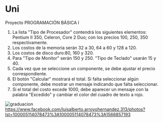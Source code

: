 # Uni
Proyecto
PROGRAMACIÓN BÁSICA I

1.	La lista "Tipo de Procesador" contendrá los siguientes elementos: Pentium II 350, Celeron, Core 2 Duo; con los precios 100, 250, 350 respectivamente.
2.	Los costos de la memoria serán 32 a 30, 64 a 60 y 128 a 120.
3.	Los costos de disco duro:80, 160 y 320.
4.	Para "Tipo de Monitor" serán 150 y 250. "Tipo de Teclado" usarán 15 y 40.
5.	Cada vez que se seleccione un componente, se debe ajustar el precio correspondiente.
6.	El botón "Calcular" mostrará el total. Si falta seleccionar algún componente, debe mostrar un mensaje indicando que falta seleccionar.
7.	Si el total del costo excede 1000, debe aparecer un mensaje con la palabra "Excedido" y cambiar el color del cuadro de texto a rojo.

![graduacion](url)https://www.facebook.com/luisalberto.arroyohernandez.313/photos?lst=100005114078473%3A100005114078473%3A1566857193
